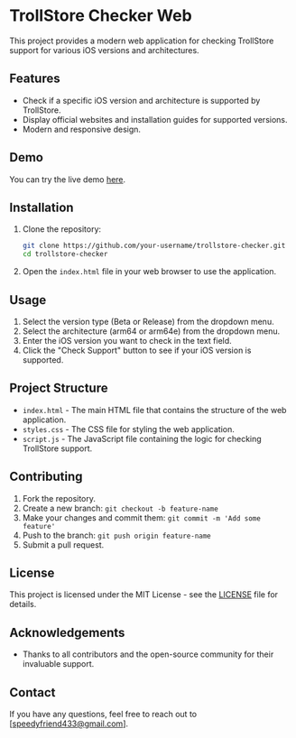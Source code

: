 # TrollStore Checker Web

This project provides a modern web application for checking TrollStore support for various iOS versions and architectures.

## Features

- Check if a specific iOS version and architecture is supported by TrollStore.
- Display official websites and installation guides for supported versions.
- Modern and responsive design.

## Demo

You can try the live demo [here](tschecker.pages.dev).

## Installation

1. Clone the repository:
    ```sh
    git clone https://github.com/your-username/trollstore-checker.git
    cd trollstore-checker
    ```

2. Open the `index.html` file in your web browser to use the application.

## Usage

1. Select the version type (Beta or Release) from the dropdown menu.
2. Select the architecture (arm64 or arm64e) from the dropdown menu.
3. Enter the iOS version you want to check in the text field.
4. Click the "Check Support" button to see if your iOS version is supported.

## Project Structure

- `index.html` - The main HTML file that contains the structure of the web application.
- `styles.css` - The CSS file for styling the web application.
- `script.js` - The JavaScript file containing the logic for checking TrollStore support.

## Contributing

1. Fork the repository.
2. Create a new branch: `git checkout -b feature-name`
3. Make your changes and commit them: `git commit -m 'Add some feature'`
4. Push to the branch: `git push origin feature-name`
5. Submit a pull request.

## License

This project is licensed under the MIT License - see the [LICENSE](LICENSE) file for details.

## Acknowledgements

- Thanks to all contributors and the open-source community for their invaluable support.

## Contact

If you have any questions, feel free to reach out to [speedyfriend433@gmail.com].
